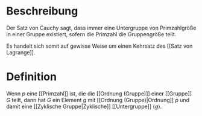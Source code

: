 # Beschreibung
Der Satz von Cauchy sagt, dass immer eine Untergruppe von Primzahlgröße in einer Gruppe existiert, sofern die Primzahl die Gruppengröße teilt.

Es handelt sich somit auf gewisse Weise um einen Kehrsatz des [[Satz von Lagrange]].

# Definition
Wenn $p$ eine [[Primzahl]] ist, die die [[Ordnung (Gruppe)]] einer [[Gruppe]] $G$ teilt, dann hat $G$ ein Element $g$ mit [[Ordnung (Gruppe)|Ordnung]] $p$ und damit eine [[Zyklische Gruppe|Zyklische]] [[Untergruppe]] $\langle g\rangle$.
